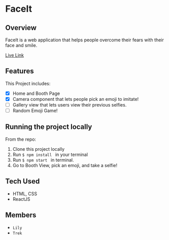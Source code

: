 # FaceIt 

## Overview
FaceIt is a web application that helps people overcome their fears with their face and smile.

[Live Link](https://v30-01.herokuapp.com/)

## Features 

This Project includes:
- [x] Home and Booth Page
- [x] Camera component that lets people pick an emoji to imitate!
- [ ] Gallery view that lets users view their previous selfies.
- [ ] Random Emoji Game!

## Running the project locally

From the repo:
1. Clone this project locally
2. Run `$ npm install ` in your terminal
3. Run `$ npm start ` in terminal.
4. Go to Booth View, pick an emoji, and take a selfie!

## Tech Used
- HTML, CSS
- ReactJS

## Members 
- `Lily`
- `Trek`

